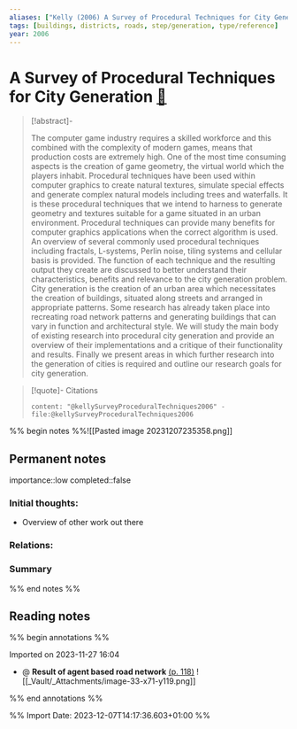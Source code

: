 ```yaml
---
aliases: ["Kelly (2006) A Survey of Procedural Techniques for City Generation"]
tags: [buildings, districts, roads, step/generation, type/reference]
year: 2006
---
```

# A Survey of Procedural Techniques for City Generation [📖](zotero://select/library/items/RVR47UG4)

> [!abstract]-
> 
> The computer game industry requires a skilled workforce and this combined with the complexity of modern games, means that production costs are extremely high. One of the most time consuming aspects is the creation of game geometry, the virtual world which the players inhabit. Procedural techniques have been used within computer graphics to create natural textures, simulate special effects and generate complex natural models including trees and waterfalls. It is these procedural techniques that we intend to harness to generate geometry and textures suitable for a game situated in an urban environment. Procedural techniques can provide many benefits for computer graphics applications when the correct algorithm is used. An overview of several commonly used procedural techniques including fractals, L-systems, Perlin noise, tiling systems and cellular basis is provided. The function of each technique and the resulting output they create are discussed to better understand their characteristics, benefits and relevance to the city generation problem. City generation is the creation of an urban area which necessitates the creation of buildings, situated along streets and arranged in appropriate patterns. Some research has already taken place into recreating road network patterns and generating buildings that can vary in function and architectural style. We will study the main body of existing research into procedural city generation and provide an overview of their implementations and a critique of their functionality and results. Finally we present areas in which further research into the generation of cities is required and outline our research goals for city generation.
> 

> [!quote]- Citations
> 
> ```query
> content: "@kellySurveyProceduralTechniques2006" -file:@kellySurveyProceduralTechniques2006
> ```

%% begin notes %%![[Pasted image 20231207235358.png]]

## Permanent notes
importance::low
completed::false
### Initial thoughts:
- Overview of other work out there

### Relations:


### Summary


%% end notes %%
## Reading notes
%% begin annotations %%

Imported on 2023-11-27 16:04




- @ **Result of agent based road network**  [(p. 118)](zotero://open-pdf/library/items/26MVFV97?page=118&annotation=QVMV7XUP) ![[_Vault/_Attachments/image-33-x71-y119.png]]





%% end annotations %%



%% Import Date: 2023-12-07T14:17:36.603+01:00 %%
